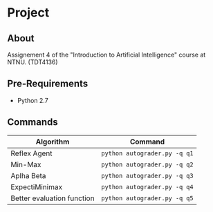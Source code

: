 # Project 
## About

Assignement 4 of the "Introduction to Artificial Intelligence" course at NTNU. (TDT4136)

## Pre-Requirements

* Python 2.7

## Commands

| Algorithm  | Command |
|-----|-----|
| Reflex Agent | ` python autograder.py -q q1 ` |
| Min-Max | ` python autograder.py -q q2 ` |
| Aplha Beta | ` python autograder.py -q q3 ` |
| ExpectiMinimax | ` python autograder.py -q q4 ` |
| Better evaluation function  | ` python autograder.py -q q5 ` |
